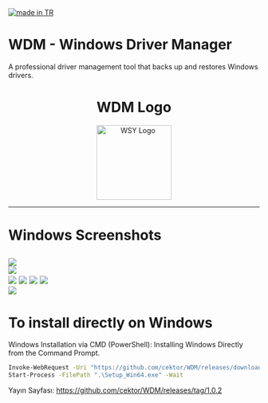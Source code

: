 <a href="#">
    <img src="https://raw.githubusercontent.com/pedromxavier/flag-badges/main/badges/TR.svg" alt="made in TR">
</a>

# WDM - Windows Driver Manager
A professional driver management tool that backs up and restores Windows drivers.

<h1 align="center">WDM Logo</h1>

<p align="center">
  <img src="wdm.png" alt="WSY Logo" width="150" height="150">
</p>

----------------------------------

# Windows Screenshots
![](screenshots/1.png)  
![](screenshots/2.png)  
![](screenshots/3.png)
![](screenshots/4.png)
![](screenshots/5.png) 
![](screenshots/6.png)  
![](screenshots/7.png)  
--------------------

# To install directly on Windows

Windows Installation via CMD (PowerShell): Installing Windows Directly from the Command Prompt.
```bash
Invoke-WebRequest -Uri "https://github.com/cektor/WDM/releases/download/1.0.2/Setup_Win64.exe" -OutFile "Setup_Win64.exe"
Start-Process -FilePath ".\Setup_Win64.exe" -Wait

```



Yayın Sayfası: https://github.com/cektor/WDM/releases/tag/1.0.2
